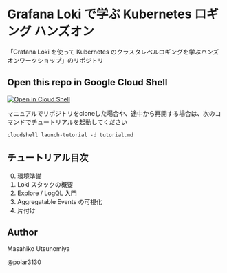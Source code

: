# Grafana Loki で学ぶ Kubernetes ロギング ハンズオン
「Grafana Loki を使って Kubernetes のクラスタレベルロギングを学ぶハンズオンワークショップ」のリポジトリ


## Open this repo in Google Cloud Shell

[![Open in Cloud Shell](https://gstatic.com/cloudssh/images/open-btn.svg)](https://ssh.cloud.google.com/cloudshell?cloudshell_git_repo=https%3A%2F%2Fgithub.com%2Fpolar3130%2Fgrafana-loki-getting-started&cloudshell_tutorial=tutorial.md)

マニュアルでリポジトリをcloneした場合や、途中から再開する場合は、次のコマンドでチュートリアルを起動してください

```
cloudshell launch-tutorial -d tutorial.md
```

## チュートリアル目次

0. 環境準備
1. Loki スタックの概要
2. Explore / LogQL 入門
3. Aggregatable Events の可視化
4. 片付け 

## Author

Masahiko Utsunomiya

@polar3130
